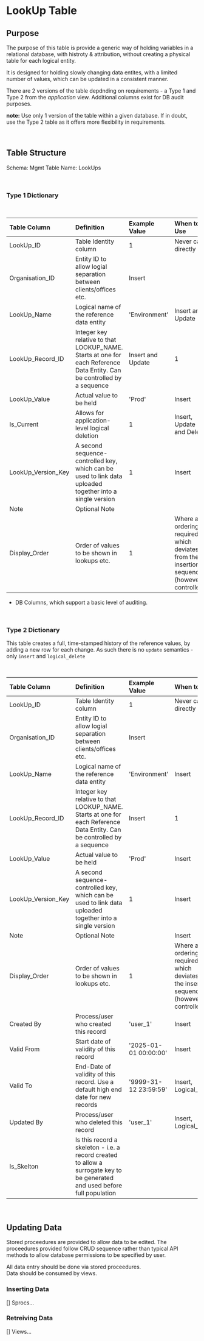 # LookUp Table

## Purpose

The purpose of this table is provide a generic way of holding variables in a relational database, with histroty & attribution, without creating a physical table for each logical entity. 

It is designed for holding slowly changing data entites, with a limited number of values, which can be updated in a consistent manner. 

There are 2 versions of the table depdnding on requirements - a Type 1 and Type 2 from the _application_ view. 
Additional columns exist for DB audit purposes. 

**note:** Use only 1 version of the table within a given database. If in doubt, use the Type 2 table as it offers more flexibility in requirements. 

<br> 

## Table Structure

Schema: Mgmt
Table Name: LookUps


<br> 

### Type 1 Dictionary 

<br>

|Table Column|Definition|Example Value|When to Use|
|:---|:---|:---|:---|
|LookUp_ID|	Table Identity column	|1| Never call directly|
|Organisation_ID|Entity ID to allow logial separation between clients/offices etc.|Insert|
|LookUp_Name|Logical name of the reference data entity|'Environment'|Insert and Update|	
|LookUp_Record_ID|Integer key relative to that LOOKUP_NAME. Starts at one for each Reference Data Entity. Can be controlled by a sequence|Insert and Update|1|
|LookUp_Value|Actual value to be held|'Prod'|Insert|
|Is_Current|Allows for application-level logical deletion|1|Insert, Update and Delete|		
|LookUp_Version_Key|A second sequence-controlled key, which can be used to link data uploaded together into a single version|1|Insert|
|Note|Optional Note|||
|Display_Order|Order of values to be shown in lookups etc.|1|Where an ordering is required, which deviates from the insertion sequence (however controlled)|

+ DB Columns, which support a basic level of auditing.

<br>


### Type 2 Dictionary 

This table creates a full, time-stamped history of the reference values, by adding a new row for each change. 
As such there is no `update` semantics - only `insert` and `logical_delete`

<br>

|Table Column|Definition|Example Value|When to Use|
|:---|:---|:---|:---|
|LookUp_ID|	Table Identity column	|1| Never call directly|
|Organisation_ID|Entity ID to allow logial separation between clients/offices etc.|Insert|
|LookUp_Name|Logical name of the reference data entity|'Environment'|Insert|	
|LookUp_Record_ID|Integer key relative to that LOOKUP_NAME. Starts at one for each Reference Data Entity. Can be controlled by a sequence|Insert|1|
|LookUp_Value|Actual value to be held|'Prod'|Insert|
|LookUp_Version_Key|A second sequence-controlled key, which can be used to link data uploaded together into a single version|1|Insert|
|Note|Optional Note||Insert|
|Display_Order|Order of values to be shown in lookups etc.|1|Where an ordering is required, which deviates from the insertion sequence (however controlled)|
|Created By|Process/user who created this record|'user_1'|Insert|
|Valid From|Start date of validity of this record|'2025-01-01 00:00:00' |Insert|
|Valid To|End-Date of validity of this record. Use a default high end date for new records|'9999-31-12 23:59:59'|Insert, Logical_Delete|
|Updated By|Process/user who deleted this record|'user_1'|Insert, Logical_Delete|
|Is_Skelton|Is this record a skeleton - i.e. a record created to allow a surrogate key to be generated and used before full population|

<br>


## Updating Data

Stored proceedures are provided to allow data to be edited. 
The proceedures provided follow CRUD sequence rather than typical API methods to allow database permissions to be specified by user. 

All data entry should be done via stored proceedures.  
Data should be consumed by views. 



### Inserting Data

[] Sprocs...



### Retreiving Data

[] Views... 















